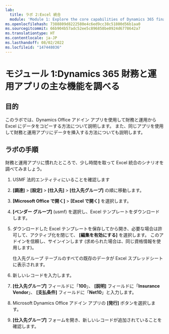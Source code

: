 ```yaml
---
lab:
  title: ラボ 2:Excel 統合
  module: 'Module 1: Explore the core capabilities of Dynamics 365 finance and operations apps'
ms.openlocfilehash: 7388809d8222580e4c6ed9cc38c51800d56b1aa0
ms.sourcegitcommit: 66b904b57adc52ee5c896858be0924d6778642a7
ms.translationtype: HT
ms.contentlocale: ja-JP
ms.lasthandoff: 08/02/2022
ms.locfileid: "147448036"
---
```

# <a name="module-1-explore-the-core-capabilities-of-dynamics-365-finance-and-operations-apps"></a>モジュール 1:Dynamics 365 財務と運用アプリの主な機能を調べる

## <a name="objective"></a>目的

このラボでは、Dynamics Office アドイン アプリを使用して財務と運用から Excel にデータをコピーする方法について説明します。 また、同じアプリを使用して財務と運用アプリにデータを挿入する方法についても説明します。

## <a name="lab-steps"></a>ラボの手順

財務と運用アプリに慣れたところで、少し時間を取って Excel 統合のシナリオを調べてみましょう。

1. USMF 法的エンティティにいることを確認します 

2. **[調達]**  >  **[設定]**  >  **[仕入先]**  >  **[仕入先グループ]** の順に移動します。

3. **[Microsoft Office で開く]**  >  **[Excel で開く]** を選択します。

4. **[ベンダー グループ]** (usmf) を選択し、Excel テンプレートをダウンロードします。

5. ダウンロードした Excel テンプレートを保存してから開き、必要な場合は許可して、アクティブ化を閉じて、 **[編集を有効にする]** を選択します。 このアドインを信頼し、サインインします (求められた場合は、同じ資格情報を使用します)。

    仕入先グループ テーブルのすべての既存のデータが Excel スプレッドシートに表示されます。

6.  新しいレコードを入力します。

7. **[仕入先グループ]** フィールドに「**100**」、 **[説明]** フィールドに「**Insurance Vendor**」、 **[支払条件]** フィールドに「**Net10**」と入力します。

8. Microsoft Dynamics Office アドイン アプリの **[発行]** ボタンを選択します。

9. **[仕入先グループ]** フォームを開き、新しいレコードが追加されていることを確認します。

